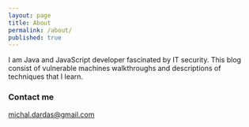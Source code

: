 ```yaml
---
layout: page
title: About
permalink: /about/
published: true
---
```


I am Java and JavaScript developer fascinated by IT security. This blog consist of vulnerable machines walkthroughs and descriptions of techniques that I learn.

### Contact me

[michal.dardas@gmail.com](mailto:michal.dardas@gmail.com)
